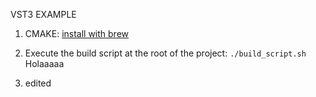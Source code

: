 
VST3 EXAMPLE
 
1) CMAKE: [install with brew](https://formulae.brew.sh/formula/cmake)
2) Execute the build script at the root of the project:
```./build_script.sh```
Holaaaaa

3) edited